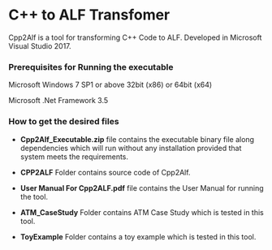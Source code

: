 # C++ to ALF Transfomer
Cpp2Alf is a tool for transforming C++ Code to ALF. Developed in Microsoft Visual Studio 2017. 
### Prerequisites for Running the executable
Microsoft Windows 7 SP1 or above 32bit (x86) or 64bit (x64)

Microsoft .Net Framework 3.5
### How to get the desired files

- **Cpp2Alf_Executable.zip** file contains the executable binary file along dependencies which will run without any installation provided that system meets the requirements.

- **CPP2ALF** Folder contains source code of Cpp2Alf.

- **User Manual For Cpp2ALF.pdf** file contains the User Manual for running the tool.

- **ATM_CaseStudy** Folder contains ATM Case Study which is tested in this tool.

- **ToyExample** Folder contains a toy example which is tested in this tool.


